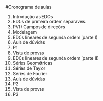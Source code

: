 #Cronograma de aulas

1. Introdução às EDOs
2. EDOs de primeira ordem separáveis.
3. PVI / Campos de direções
4. Modelagem
5. EDOs lineares de segunda ordem (parte I)
6. Aula de dúvidas
7. P1
8. Vista de provas
9. EDOs lineares de segunda ordem (parte II)
10. Séries Geométricas
11. Séries de Taylor
12. Séries de Fourier
13. Aula de dúvidas
14. P2
15. Vista de provas
16. P3
